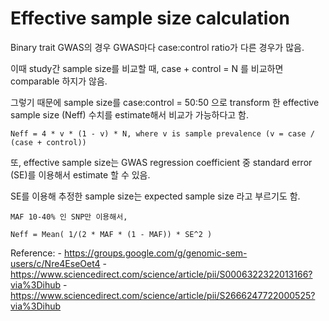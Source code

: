 # Effective sample size calculation

Binary trait GWAS의 경우 GWAS마다 case:control ratio가 다른 경우가 많음.

이때 study간 sample size를 비교할 때, case + control = N 를 비교하면 comparable 하지가 않음.

그렇기 때문에 sample size를 case:control = 50:50 으로 transform 한 effective sample size (Neff) 수치를 estimate해서 비교가 가능하다고 함.

```
Neff = 4 * v * (1 - v) * N, where v is sample prevalence (v = case / (case + control))
```

또, effective sample size는 GWAS regression coefficient 중 standard error (SE)를 이용해서 estimate 할 수 있음.

SE를 이용해 추정한 sample size는 expected sample size 라고 부르기도 함.

```
MAF 10-40% 인 SNP만 이용해서,

Neff = Mean( 1/(2 * MAF * (1 - MAF)) * SE^2 )
```

Reference:
    - https://groups.google.com/g/genomic-sem-users/c/Nre4EseOet4
    - https://www.sciencedirect.com/science/article/pii/S0006322322013166?via%3Dihub
    - https://www.sciencedirect.com/science/article/pii/S2666247722000525?via%3Dihub
